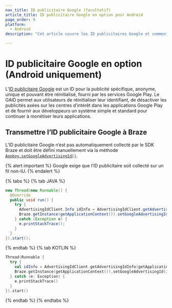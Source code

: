 ```yaml
---
nav_title: ID publicitaire Google (facultatif)
article_title: ID publicitaire Google en option pour Android
page_order: 9
platform: 
  - Android
description: "Cet article couvre les ID publicitaires Google et comment transmettre ces informations publicitaires à Braze pour votre application Android ou FireOS."

---
```


# ID publicitaire Google en option (Android uniquement)

L’[ID publicitaire Google][2] est un ID pour la publicité spécifique, anonyme, unique et pouvant être réinitialisé, fourni par les services Google Play. Le GAID permet aux utilisateurs de réinitialiser leur identifiant, de désactiver les publicités axées sur les centres d’intérêt dans les applications Google Play et de fournir aux développeurs un système simple et standard pour continuer à monétiser leurs applications.

## Transmettre l’ID publicitaire Google à Braze

L’ID publicitaire Google n’est pas automatiquement collecté par le SDK Braze et doit être défini manuellement via la méthode [`Appboy.setGoogleAdvertisingId()`][1].

{% alert important %}
Google exige que l’ID publicitaire soit collecté sur un fil non-IU.
{% endalert %}

{% tabs %}
{% tab JAVA %}

```java
new Thread(new Runnable() {
  @Override
  public void run() {
    try {
      AdvertisingIdClient.Info idInfo = AdvertisingIdClient.getAdvertisingIdInfo(getApplicationContext());
      Braze.getInstance(getApplicationContext()).setGoogleAdvertisingId(idInfo.getId(), idInfo.isLimitAdTrackingEnabled());
    } catch (Exception e) {
      e.printStackTrace();
    }
  }
}).start();
```

{% endtab %}
{% tab KOTLIN %}

```kotlin
Thread(Runnable {
  try {
    val idInfo = AdvertisingIdClient.getAdvertisingIdInfo(getApplicationContext())
    Braze.getInstance(getApplicationContext()).setGoogleAdvertisingId(idInfo.id, idInfo.isLimitAdTrackingEnabled)
  } catch (e: Exception) {
    e.printStackTrace()
  }
}).start()
```

{% endtab %}
{% endtabs %}


[1]: https://appboy.github.io/appboy-android-sdk/kdoc/braze-android-sdk/com.appboy/-appboy/set-google-advertising-id.html
[2]: https://support.google.com/googleplay/android-developer/answer/6048248/advertising-id?hl=en
